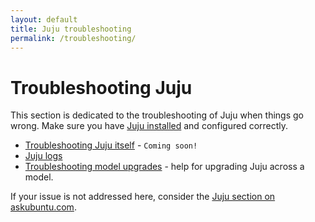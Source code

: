 ```yaml
---
layout: default
title: Juju troubleshooting  
permalink: /troubleshooting/
---
```



# Troubleshooting Juju

This section is dedicated to the troubleshooting of Juju when things go wrong.
Make sure you have [Juju installed](./getting-started.html#installation) and
configured correctly.

- [Troubleshooting Juju itself](./troubleshooting-juju.html) - `Coming soon!`
- [Juju logs](./troubleshooting-logs.html)
- [Troubleshooting model upgrades](./troubleshooting-upgrade.html) - help for
upgrading Juju across a model.

If your issue is not addressed here, consider the
[Juju section on askubuntu.com](http://askubuntu.com/search?q=juju).